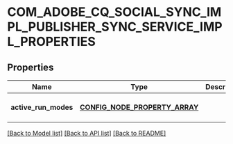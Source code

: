# COM_ADOBE_CQ_SOCIAL_SYNC_IMPL_PUBLISHER_SYNC_SERVICE_IMPL_PROPERTIES

## Properties
Name | Type | Description | Notes
------------ | ------------- | ------------- | -------------
**active_run_modes** | [**CONFIG_NODE_PROPERTY_ARRAY**](configNodePropertyArray.md) |  | [optional] [default to null]

[[Back to Model list]](../README.md#documentation-for-models) [[Back to API list]](../README.md#documentation-for-api-endpoints) [[Back to README]](../README.md)


